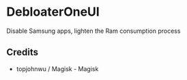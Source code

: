 # DebloaterOneUI
Disable Samsung apps, lighten the Ram consumption process 

## Credits
- topjohnwu / Magisk - Magisk
